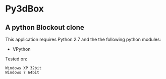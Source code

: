 Py3dBox
=======

A python Blockout clone 
---

This application requires Python 2.7 and the the following python modules:

- VPython 

Tested on:

    Windows XP 32bit
    Windows 7 64bit
